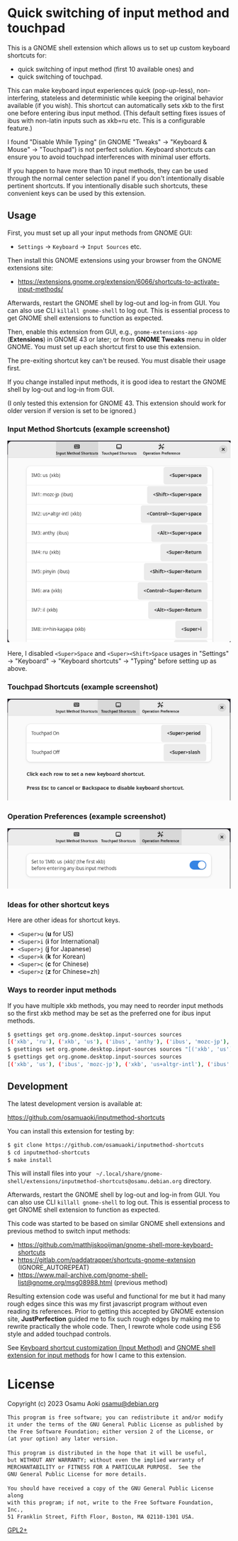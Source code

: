 Quick switching of input method and touchpad
============================================

This is a GNOME shell extension which allows us to set up custom keyboard
shortcuts for:
- quick switching of input method (first 10 available ones) and
- quick switching of touchpad.

This can make keyboard input experiences quick (pop-up-less), non-interfering,
stateless and deterministic while keeping the original behavior available (if
you wish).  This shortcut can automatically sets xkb to the first one before
entering ibus input method.  (This default setting fixes issues of ibus with
non-latin inputs such as xkb=ru etc. This is a configurable feature.)

I found "Disable While Typing" (in GNOME "Tweaks" -> "Keyboard & Mouse" ->
"Touchpad") is not perfect solution. Keyboard shortcuts can ensure you to avoid
touchpad interferences with minimal user efforts.

If you happen to have more than 10 input methods, they can be used through the
normal center selection panel if you don't intentionally disable pertinent
shortcuts.  If you intentionally disable such shortcuts, these convenient
keys can be used by this extension.

## Usage

First, you must set up all your input methods from GNOME GUI:

- `Settings` -> `Keyboard` -> `Input Sources` etc.

Then install this GNOME extensions using your browser from the GNOME extensions site:

- https://extensions.gnome.org/extension/6066/shortcuts-to-activate-input-methods/

Afterwards, restart the GNOME shell by log-out and log-in from GUI.  You can
also use CLI `killall gnome-shell` to log out.  This is essential process to
get GNOME shell extensions to function as expected.

Then, enable this extension from GUI, e.g., `gnome-extensions-app`
(**Extensions**) in GNOME 43 or later; or from **GNOME Tweaks** menu in older
GNOME. You must set up each shortcut first to use this extension.

The pre-exiting shortcut key can't be reused.  You must disable their usage
first.

If you change installed input methods, it is good idea to restart the GNOME
shell by log-out and log-in from GUI.

(I only tested this extension for GNOME 43.  This extension should work for
older version if version is set to be ignored.)

### Input Method Shortcuts (example screenshot)

![Pref - InputMethods](pref-im.png)

Here, I disabled `<Super>Space` and `<Super><Shift>Space` usages in "Settings"
-> "Keyboard" -> "Keyboard shortcuts" -> "Typing" before setting up as above.

### Touchpad Shortcuts (example screenshot)

![Pref - Touchpad](pref-tp.png)

### Operation Preferences (example screenshot)

![Pref - Touchpad](pref-op.png)

### Ideas for other shortcut keys

Here are other ideas for shortcut keys.

- `<Super>u` (**u** for US)
- `<Super>i` (**i** for International)
- `<Super>j` (**j** for Japanese)
- `<Super>k` (**k** for Korean)
- `<Super>c` (**c** for Chinese)
- `<Super>z` (**z** for Chinese=zh)

### Ways to reorder input methods

If you have multiple xkb methods, you may need to reorder input methods so the
first xkb method may be set as the preferred one for ibus input methods.

```sh
$ gsettings get org.gnome.desktop.input-sources sources
[('xkb', 'ru'), ('xkb', 'us'), ('ibus', 'anthy'), ('ibus', 'mozc-jp'), ('xkb', 'us+altgr-intl')]
$ gsettings set org.gnome.desktop.input-sources sources "[('xkb', 'us'), ('ibus', 'mozc-jp'), ('xkb', 'us+altgr-intl'), ('ibus', 'anthy'), ('xkb', 'ru')]"
$ gsettings get org.gnome.desktop.input-sources sources
[('xkb', 'us'), ('ibus', 'mozc-jp'), ('xkb', 'us+altgr-intl'), ('ibus', 'anthy'), ('xkb', 'ru')]
```

## Development

The latest development version is available at:

  https://github.com/osamuaoki/inputmethod-shortcuts

You can install this extension for testing by:

```sh
$ git clone https://github.com/osamuaoki/inputmethod-shortcuts
$ cd inputmethod-shortcuts
$ make install
```

This will install files into your `
~/.local/share/gnome-shell/extensions/inputmethod-shortcuts@osamu.debian.org`
directory.

Afterwards, restart the GNOME shell by log-out and log-in from GUI.  You can
also use CLI `killall gnome-shell` to log out.  This is essential process to
get GNOME shell extension to function as expected.

This code was started to be based on similar GNOME shell extensions and
previous method to switch input methods:
 - https://github.com/matthijskooijman/gnome-shell-more-keyboard-shortcuts
 - https://gitlab.com/paddatrapper/shortcuts-gnome-extension (IGNORE_AUTOREPEAT)
 - https://www.mail-archive.com/gnome-shell-list@gnome.org/msg08988.html (previous method)

Resulting extension code was useful and functional for me but it had many rough
edges since this was my first javascript program without even reading its
references. Prior to getting this accepted by GNOME extension site,
**JustPerfection** guided me to fix such rough edges by making me to rewrite
practically the whole code.  Then, I rewrote whole code using ES6 style and
added touchpad controls.

See [Keyboard shortcut customization (Input Method)](https://osamuaoki.github.io/en/2023/02/25/debian-usability-2023/#keyboard-shortcut-customization-input-method)
and [GNOME shell extension for input methods](https://osamuaoki.github.io/en/2023/06/19/gnome-im-1/)
for how I came to this extension.

License
=======
Copyright (c) 2023 Osamu Aoki <osamu@debian.org>

    This program is free software; you can redistribute it and/or modify
    it under the terms of the GNU General Public License as published by
    the Free Software Foundation; either version 2 of the License, or
    (at your option) any later version.

    This program is distributed in the hope that it will be useful,
    but WITHOUT ANY WARRANTY; without even the implied warranty of
    MERCHANTABILITY or FITNESS FOR A PARTICULAR PURPOSE.  See the
    GNU General Public License for more details.

    You should have received a copy of the GNU General Public License along
    with this program; if not, write to the Free Software Foundation, Inc.,
    51 Franklin Street, Fifth Floor, Boston, MA 02110-1301 USA.

[GPL2+](LICENSE)


